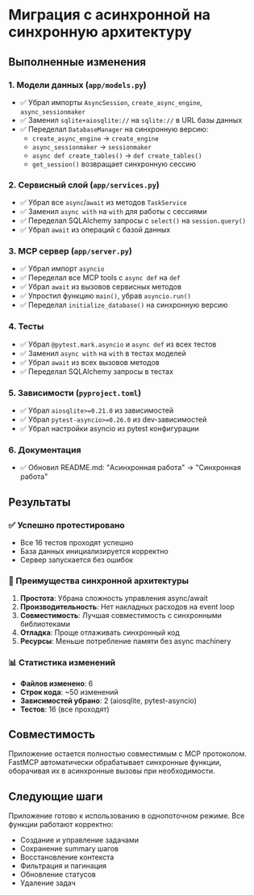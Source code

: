 # Миграция с асинхронной на синхронную архитектуру

## Выполненные изменения

### 1. Модели данных (`app/models.py`)
- ✅ Убрал импорты `AsyncSession`, `create_async_engine`, `async_sessionmaker`
- ✅ Заменил `sqlite+aiosqlite://` на `sqlite://` в URL базы данных
- ✅ Переделал `DatabaseManager` на синхронную версию:
  - `create_async_engine` → `create_engine`
  - `async_sessionmaker` → `sessionmaker`
  - `async def create_tables()` → `def create_tables()`
  - `get_session()` возвращает синхронную сессию

### 2. Сервисный слой (`app/services.py`)
- ✅ Убрал все `async`/`await` из методов `TaskService`
- ✅ Заменил `async with` на `with` для работы с сессиями
- ✅ Переделал SQLAlchemy запросы с `select()` на `session.query()`
- ✅ Убрал `await` из операций с базой данных

### 3. MCP сервер (`app/server.py`)
- ✅ Убрал импорт `asyncio`
- ✅ Переделал все MCP tools с `async def` на `def`
- ✅ Убрал `await` из вызовов сервисных методов
- ✅ Упростил функцию `main()`, убрав `asyncio.run()`
- ✅ Переделал `initialize_database()` на синхронную версию

### 4. Тесты
- ✅ Убрал `@pytest.mark.asyncio` и `async def` из всех тестов
- ✅ Заменил `async with` на `with` в тестах моделей
- ✅ Убрал `await` из всех вызовов методов
- ✅ Переделал SQLAlchemy запросы в тестах

### 5. Зависимости (`pyproject.toml`)
- ✅ Убрал `aiosqlite>=0.21.0` из зависимостей
- ✅ Убрал `pytest-asyncio>=0.26.0` из dev-зависимостей
- ✅ Убрал настройки asyncio из pytest конфигурации

### 6. Документация
- ✅ Обновил README.md: "Асинхронная работа" → "Синхронная работа"

## Результаты

### ✅ Успешно протестировано
- Все 16 тестов проходят успешно
- База данных инициализируется корректно
- Сервер запускается без ошибок

### 🎯 Преимущества синхронной архитектуры
1. **Простота**: Убрана сложность управления async/await
2. **Производительность**: Нет накладных расходов на event loop
3. **Совместимость**: Лучшая совместимость с синхронными библиотеками
4. **Отладка**: Проще отлаживать синхронный код
5. **Ресурсы**: Меньше потребление памяти без async machinery

### 📊 Статистика изменений
- **Файлов изменено**: 6
- **Строк кода**: ~50 изменений
- **Зависимостей убрано**: 2 (aiosqlite, pytest-asyncio)
- **Тестов**: 16 (все проходят)

## Совместимость

Приложение остается полностью совместимым с MCP протоколом. FastMCP автоматически обрабатывает синхронные функции, оборачивая их в асинхронные вызовы при необходимости.

## Следующие шаги

Приложение готово к использованию в однопоточном режиме. Все функции работают корректно:
- Создание и управление задачами
- Сохранение summary шагов
- Восстановление контекста
- Фильтрация и пагинация
- Обновление статусов
- Удаление задач 